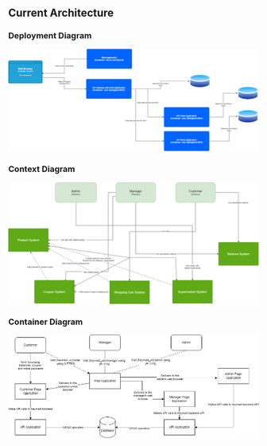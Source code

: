 ## Current Architecture
### Deployment Diagram
![DeplymentDiagram](img/Diskusi-B14-Halaman-3.drawio.png)

### Context Diagram
![Context](<img/Diskusi-B14-context diagram.drawio.png>)

### Container Diagram
![Container](<img/Diskusi-B14-container diagram.drawio.png>)